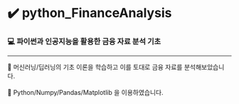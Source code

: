 # ✔️ python_FinanceAnalysis

### 💻 파이썬과 인공지능을 활용한 금융 자료 분석 기초 
---
🚩 머신러닝/딥러닝의 기초 이론을 학습하고 이를 토대로 금융 자료를 분석해보았습니다.
<br></br>
🚩 Python/Numpy/Pandas/Matplotlib 을 이용하였습니다.
